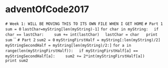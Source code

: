 # adventOfCode2017

`# Week 1: WILL BE MOVING THIS TO ITS OWN FILE WHEN I GET HOME`
`# Part 1`
`sum = 0`
`lastChar=myString[len(myString)-1]`
`for char in myString:`
`  if char == lastChar:`
`    sum += int(lastChar)`
`  lastChar = char`
`  `
`print sum`
``
`# Part 2`
`sum2 = 0`
`myStringFirstHalf = myString[:len(myString)/2]`
`myStringSecondHalf = myString[len(myString)/2:]`
`for a in range(len(myStringFirstHalf)):`
`  if myStringFirstHalf[a] == myStringSecondHalf[a]:`
`    sum2 += 2*int(myStringFirstHalf[a])`
`    `
`print sum2`
